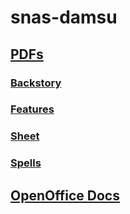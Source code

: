 # snas-damsu

## [PDFs](https://github.com/pparocza/GHDnD/tree/PC/snas-damsu/Characters/PC/PC_Monk/PC_SHEET_Monk/PDF)

### [Backstory](https://github.com/pparocza/GHDnD/blob/PC/snas-damsu/Characters/PC/PC_Monk/PC_SHEET_Monk/PDF/PC_BSTR_Monk.pdf)
### [Features](https://github.com/pparocza/GHDnD/blob/PC/snas-damsu/Characters/PC/PC_Monk/PC_SHEET_Monk/PDF/PC_FEATURES_Monk.pdf)
### [Sheet](https://github.com/pparocza/GHDnD/blob/PC/snas-damsu/Characters/PC/PC_Monk/PC_SHEET_Monk/PDF/PC_SHEET_Monk.pdf)
### [Spells](https://github.com/pparocza/GHDnD/blob/PC/snas-damsu/Characters/PC/PC_Monk/PC_SHEET_Monk/PDF/PC_SPELLS_Monk.pdf)

## [OpenOffice Docs](https://github.com/pparocza/GHDnD/tree/PC/snas-damsu/Characters/PC/PC_Monk/PC_SHEET_Monk/Doc)
